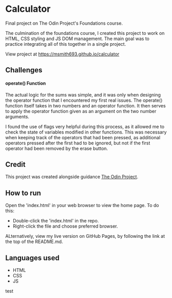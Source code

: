 # Calculator
Final project on The Odin Project's Foundations course.

The culmination of the foundations course, I created this project to work on HTML, CSS styling and JS DOM management. The main goal was to practice integrating all of this together in a single project. 

View project at https://msmith693.github.io/calculator

## Challenges

#### operate() Function
The actual logic for the sums was simple, and it was only when designing the operator function that I encountered my first real issues. The operate() function itself takes in two numbers and an operator function. It then serves to apply the operator function given as an argument on the two number arguments. 

I found the use of flags very helpful during this process, as it allowed me to check the state of variables modified in other functions. This was necessary when keeping track of the operators that had been pressed, as additional operators pressed after the first had to be ignored, but not if the first operator had been removed by the erase button.

## Credit

This project was created alongside guidance [The Odin Project](https://www.theodinproject.com).

## How to run
Open the 'index.html' in your web browser to view the home page. To do this:

- Double-click the 'index.html' in the repo.
- Right-click the file and choose preferred browser.

ALternatively, view my live version on GitHub Pages, by following the link at the top of the README.md.

## Languages used

- HTML
- CSS
- JS

test





